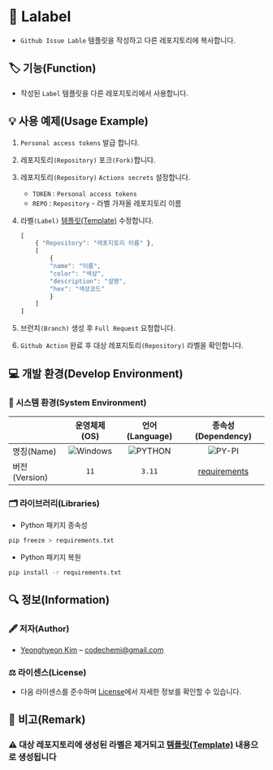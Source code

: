 # 📕 Lalabel

- `Github Issue Lable` 템플릿을 작성하고 다른 레포지토리에 복사합니다.

## 🏷️ 기능(Function)

- 작성된 `Label` 템플릿을 다른 레포지토리에서 사용합니다.

## 💡 사용 예제(Usage Example)

1. `Personal access tokens` 발급 합니다.
2. 레포지토리`(Repository)` 포크`(Fork)`합니다.
3. 레포지토리`(Repository)` `Actions secrets` 설정합니다.
    - `TOKEN` : `Personal access tokens`
    - `REPO`  : `Repository` - 라벨 가져올 레포지토리 이름
4. 라벨`(Label)` [템플릿(Template)](./labels.json) 수정합니다.

    ```javascript
    [
        { "Repository": "레포지토리 이름" },
        [
            {
            "name": "이름",
            "color": "색상",
            "description": "설명",
            "hex": "색상코드"
            }
        ]
    ]
    ```

5. 브런치`(Branch)` 생성 후 `Full Request` 요청합니다.
6. `Github Action` 완료 후 대상 레포지토리`(Repository)` 라벨을 확인합니다.

## 💻 개발 환경(Develop Environment)

### 🧰 시스템 환경(System Environment)

||운영체제(OS)|언어(Language)|종속성(Dependency)|
|-|:-:|:-:|:-:|
|명칭(Name)|![Windows](https://img.shields.io/badge/Windows-0078D6?style=flat-square&logo=Windows&logoColor=white)|![PYTHON](https://img.shields.io/badge/PYTHON-3776AB?style=flat-square&logo=Python&logoColor=white)|![PY-PI](https://img.shields.io/badge/PYPI-3775A9?style=flat-square&logo=PyPI&logoColor=white)|
|버전(Version)|`11`|`3.11`|[requirements](./requirements.txt)|

### 🗂️ 라이브러리(Libraries)

- Python 패키지 종속성

``` bash
pip freeze > requirements.txt
```

- Python 패키지 복원

``` bash
pip install -r requirements.txt
```

## 🔍 정보(Information)

### 🖋️ 저자(Author)

- [Yeonghyeon Kim](https://github.com/yeong-hyeon-kim/) – codechemi@gmail.com

### ⚖️ 라이센스(License)

- 다음 라이센스를 준수하며 [License](./License)에서 자세한 정보를 확인할 수 있습니다.

## 📖 비고(Remark)

### ⚠️ 대상 레포지토리에 생성된 라벨은 제거되고 [템플릿(Template)](./labels.json) 내용으로 생성됩니다
